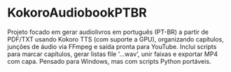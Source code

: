 # KokoroAudiobookPTBR
Projeto focado em gerar audiolivros em português (PT-BR) a partir de PDF/TXT usando Kokoro TTS (com suporte a GPU), organizando capítulos, junções de áudio via FFmpeg e saída pronta para YouTube. Inclui scripts para marcar capítulos, gerar listas file '...wav', unir faixas e exportar MP4 com capa. Pensado para Windows, mas com scripts Python portáveis.
